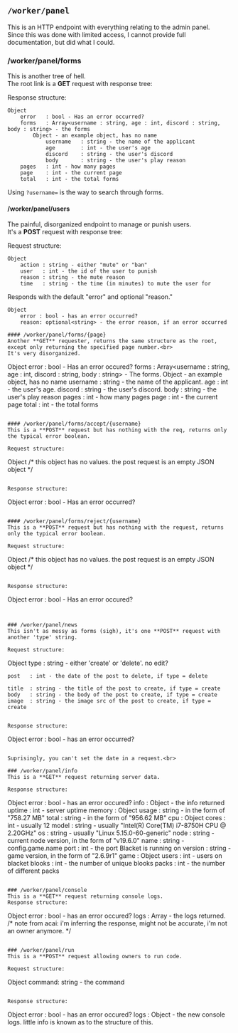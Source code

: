## ```/worker/panel```
This is an HTTP endpoint with everything relating to the admin panel.<br>
Since this was done with limited access, I cannot provide full documentation, but did what I could.<br>

### /worker/panel/forms
This is another tree of hell.<br>
The root link is a **GET** request with response tree:

Response structure:
```
Object
    error   : bool - Has an error occurred?
    forms   : Array<username : string, age : int, discord : string, body : string> - the forms
        Object - an example object, has no name
            username   : string - the name of the applicant
            age        : int - the user's age
            discord    : string - the user's discord
            body       : string - the user's play reason
    pages   : int - how many pages 
    page    : int - the current page
    total   : int - the total forms
```

Using `?username=` is the way to search through forms.

#### /worker/panel/users
The painful, disorganized endpoint to manage or punish users.<br>
It's a **POST** request with response tree:

Request structure:
```
Object
    action : string - either "mute" or "ban"
    user   : int - the id of the user to punish
    reason : string - the mute reason
    time   : string - the time (in minutes) to mute the user for
```

Responds with the default "error" and optional "reason."

```
Object
    error : bool - has an error occurred?
    reason: optional<string> - the error reason, if an error occurred

#### /worker/panel/forms/{page}
Another **GET** requester, returns the same structure as the root, except only returning the specified page number.<br>
It's very disorganized.
```
Object
    error   : bool - Has an error occured?
    forms   : Array<username : string, age : int, discord : string, body : string> - The forms.
        Object - an example object, has no name
            username   : string - the name of the applicant.
            age        : int - the user's age.
            discord    : string - the user's discord.
            body       : string - the user's play reason
    pages   : int - how many pages 
    page    : int - the current page
    total   : int - the total forms
```

#### /worker/panel/forms/accept/{username}
This is a **POST** request but has nothing with the req, returns only the typical error boolean.

Request structure:
```
Object<empty>
    /* this object has no values. the post request is an empty JSON object */
```

Response structure:
```
Object
    error   : bool - Has an error occurred?
```

#### /worker/panel/forms/reject/{username}
This is a **POST** request but has nothing with the request, returns only the typical error boolean.

Request structure:
```
Object<empty>
    /* this object has no values. the post request is an empty JSON object */
```

Response structure:
```
Object
    error   : bool - Has an error occured?
```


### /worker/panel/news
This isn't as messy as forms (sigh), it's one **POST** request with another 'type' string.

Request structure:
```
Object
    type   : string - either 'create' or 'delete'. no edit?

    post   : int - the date of the post to delete, if type = delete

    title  : string - the title of the post to create, if type = create
    body   : string - the body of the post to create, if type = create
    image  : string - the image src of the post to create, if type = create
```

Response structure:
```
Object
    error  : bool - has an error occurred?
```
    
Suprisingly, you can't set the date in a request.<br>

### /worker/panel/info
This is a **GET** request returning server data.

Response structure:
```
Object
    error   : bool - has an error occured?
    info    : Object - the info returned
        uptime    : int - server uptime
        memory    : Object
            usage   : string - in the form of "758.27 MB"
            total   : string - in the form of "956.62 MB"
        cpu       : Object
            cores   : int - usually 12
            model   : string - usually "Intel(R) Core(TM) i7-8750H CPU @ 2.20GHz"
        os        : string - usually "Linux 5.15.0-60-generic"
        node      : string - current node version, in the form of "v19.6.0"
        name      : string - config.game.name
        port      : int - the port Blacket is running on
        version   : string - game version, in the form of "2.6.9r1"
        game      : Object
            users   : int - users on blacket
            blooks  : int - the number of unique blooks
            packs   : int - the number of different packs
```

### /worker/panel/console
This is a **GET** request returning console logs.
Response structure:
```
Object
    error   : bool - has an error occured?
    logs    : Array<string> - the logs returned.
        /* note from acai: i'm inferring the response, might not be accurate, i'm not an owner anymore. */
```

### /worker/panel/run
This is a **POST** request allowing owners to run code.

Request structure:
```
Object
    command: string - the command
```

Response structure:
```
Object
    error   : bool - has an error occured?
    logs    : Object - the new console logs. little info is known as to the structure of this.
```
